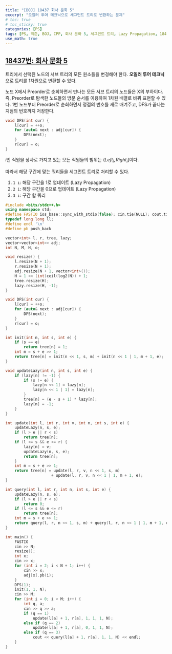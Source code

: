 ```yaml
---
title: "[BOJ] 18437 회사 문화 5"
excerpt: "오일러 투어 테크닉으로 세그먼트 트리로 변환하는 문제"
# toc: true
# toc_sticky: true
categories: [PS]
tags: [PS, 백준, BOJ, CPP, 회사 문화 5, 세그먼트 트리, Lazy Propagation, 18437번, 오일러 투어 테크닉]
use_math: true
---
```


## [18437번: 회사 문화 5](https://www.acmicpc.net/problem/18437)
트리에서 선택된 노드의 서브 트리의 모든 원소들을 변경해야 한다. **오일러 투어 테크닉**으로 트리를 1차원으로 변환할 수 있다.  

노드 X에서 Preorder로 순회하면서 만나는 모든 서브 트리의 노드들은 X의 부하이다. 즉, Preorder로 탐색한 노드들의 방문 순서를 이용하여 1차원 배열로 바꿔 표현할 수 있다. 1번 노드부터 Preorder로 순회하면서 정점의 번호를 새로 매겨주고, DFS가 끝나는 지점의 번호까지 저장한다. 

```cpp
void DFS(int cur) {
    l[cur] = ++o;
    for (auto& next : adj[cur]) {
        DFS(next);
    }
    r[cur] = o;
}
```
  
$i$번 직원을 상사로 가지고 있는 모든 직원들의 범위는 $(Left_i, Right_i]$이다.  

따라서 해당 구간에 맞는 쿼리들을 세그먼트 트리로 처리할 수 있다.
1. `1 i`: 해당 구간을 1로 업데이트 (Lazy Propagation)
2. `2 i`: 해당 구간을 0으로 업데이트 (Lazy Propagation)
3. `3 i`: 구간 합 쿼리
  
  

```cpp
#include <bits/stdc++.h>
using namespace std;
#define FASTIO ios_base::sync_with_stdio(false); cin.tie(NULL); cout.tie(NULL);
typedef long long ll;
#define endl '\n'
#define pb push_back

vector<int> l, r, tree, lazy;
vector<vector<int>> adj;
int N, M, H, o;

void resize() {
    l.resize(N + 1);
    r.resize(N + 1);
    adj.resize(N + 1, vector<int>());
    H = 1 << (int)ceil(log2(N)) + 1;
    tree.resize(H);
    lazy.resize(H, -1);
}

void DFS(int cur) {
    l[cur] = ++o;
    for (auto& next : adj[cur]) {
        DFS(next);
    }
    r[cur] = o;
}

int init(int n, int s, int e) {
    if (s == e)
        return tree[n] = 1;
    int m = s + e >> 1;
    return tree[n] = init(n << 1, s, m) + init(n << 1 | 1, m + 1, e);
}

void updateLazy(int n, int s, int e) {
    if (lazy[n] != -1) {
        if (s != e) {
            lazy[n << 1] = lazy[n];
            lazy[n << 1 | 1] = lazy[n];
        }
        tree[n] = (e - s + 1) * lazy[n];
        lazy[n] = -1;
    }
}

int update(int l, int r, int v, int n, int s, int e) {
    updateLazy(n, s, e);
    if (l > e || r < s)
        return tree[n];
    if (l <= s && e <= r) {
        lazy[n] = v;
        updateLazy(n, s, e);
        return tree[n];
    }
    int m = s + e >> 1;
    return tree[n] = update(l, r, v, n << 1, s, m) 
                    + update(l, r, v, n << 1 | 1, m + 1, e);
}

int query(int l, int r, int n, int s, int e) {
    updateLazy(n, s, e);
    if (l > e || r < s)
        return 0;
    if (l <= s && e <= r)
        return tree[n];
    int m = s + e >> 1;
    return query(l, r, n << 1, s, m) + query(l, r, n << 1 | 1, m + 1, e);
}

int main() {
    FASTIO
    cin >> N;
    resize();
    int x;
    cin >> x;
    for (int i = 2; i < N + 1; i++) {
        cin >> x;
        adj[x].pb(i);
    }
    DFS(1);
    init(1, 1, N);
    cin >> M;
    for (int i = 0; i < M; i++) {
        int q, a;
        cin >> q >> a;
        if (q == 1)
            update(l[a] + 1, r[a], 1, 1, 1, N);
        else if (q == 2)
            update(l[a] + 1, r[a], 0, 1, 1, N);
        else if (q == 3)
            cout << query(l[a] + 1, r[a], 1, 1, N) << endl;
    }
}
```
  
<br>
<br>